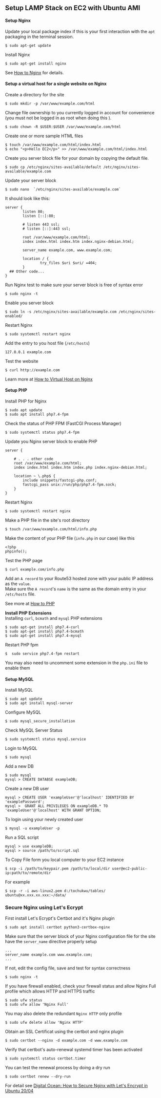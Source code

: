 ## Setup LAMP Stack on EC2 with Ubuntu AMI
#### Setup Nginx
Update your local package index if this is your first interaction with the `apt` packaging in the terminal session.  
```
$ sudo apt-get update
```
Install Nginx
```
$ sudo apt-get install nginx
```
See [How to Nginx](https://www.digitalocean.com/community/tutorials/how-to-install-nginx-on-ubuntu-20-04) for  details.   

#### Setup a virtual host for a single website on Nginx
Create a directory for the site
```
$ sudo mkdir -p /var/www/example.com/html
```  
Change file ownership to you currently logged in account for convenience (you must not be logged in as root when doing this ).
```
$ sudo chown -R $USER:$USER /var/www/example.com/html
```
Create one or more sample HTML files
```
$ touch /var/www/example.com/html/index.html
$ echo "<p>Hello EC2</p>" >> /var/www/example.com/html/index.html
```  
Create you server block file for your domain by copying the default file.
```
$ sudo cp /etc/nginx/sites-available/default /etc/nginx/sites-available/example.com
```
Update your server block
```
$ sudo nano  `/etc/nginx/sites-available/example.com`
```
It should look like this:
```
server {
        listen 80;
        listen [::]:80;

        # listen 443 ssl;
        # listen [::]:443 ssl;

        root /var/www/example.com/html;
        index index.html index.htm index.nginx-debian.html;

        server_name example.com, www.example.com;

        location / {
                try_files $uri $uri/ =404;
        }
  ## Other code...
}
```
Run Nginx test to make sure your server block is free of syntax error  
```
$ sudo nginx -t
```
Enable you server block
```
$ sudo ln -s /etc/nginx/sites-available/example.com /etc/nginx/sites-enabled/
```  
Restart Nginx
```
$ sudo systemctl restart nginx
```  
Add the entry to you host file (`/etc/hosts`)
```
127.0.0.1 example.com
```
Test the website  
```
$ curl http://example.com
```  
Learn more at [How to Virtual Host on Nginx](https://www.digitalocean.com/community/tutorials/how-to-set-up-nginx-server-blocks-virtual-hosts-on-ubuntu-16-04)

#### Setup PHP  
Install PHP for Nginx  
```
$ sudo apt update
$ sudo apt install php7.4-fpm
```  
Check the status of PHP FPM (FastCGI Process Manager)
```
$ sudo systemctl status php7.4-fpm
```
Update you Nginx server block to enable PHP
```
server {

    # . . . other code
    root /var/www/example.com/html;
    index index.html index.htm index.php index.nginx-debian.html;

    location ~ \.php$ {
        include snippets/fastcgi-php.conf;
        fastcgi_pass unix:/run/php/php7.4-fpm.sock;
    }
}
```
Restart Nginx
```
$ sudo systemctl restart nginx
```  
Make a PHP file in the site's root directory  
```
$ touch /var/www/example.com/html/info.php
```  
Make the content of your PHP file (`info.php` in our case) like this
```
<?php  
phpinfo();
```  
Test the PHP page
```
$ curl example.com/info.php
```
Add an `A record` to your Route53 hosted zone with your public IP address as the `value`.  
Make sure the `A record`'s `name` is the same as the domain entry in your `/etc/hosts` file.

See more at [How to PHP](https://linuxize.com/post/how-to-install-php-on-ubuntu-20-04/)  

__Install PHP Extensions__  
Installing `curl`, `bcmath` and `mysql` PHP extensions
```
$ sudo apt-get install php7.4-curl
$ sudo apt-get install php7.4-bcmath
$ sudo apt-get install php7.4-mysql
```
Restart PHP fpm
```
$  sudo service php7.4-fpm restart
```

You may also need to uncomment some extension in the `php.ini` file to enable them

#### Setup MySQL
Install MySQL  
```
$ sudo apt update
$ sudo apt install mysql-server
```
Configure MySQL  
```
$ sudo mysql_secure_installation
```  
Check MySQL Server Status
```
$ sudo systemctl status mysql.service
```
Login to MySQL  
```
$ sudo mysql
```  
Add a new DB  
```
$ sudo mysql
mysql > CREATE DATABSE exampleDB;
```  
Create a new DB user
```
mysql > CREATE USER 'exampleUser'@'localhost' IDENTIFIED BY 'examplePassword';  
mysql >  GRANT ALL PRIVILEGES ON exampleDB.* TO 'exampleUser'@'localhost' WITH GRANT OPTION;
```  
To login using your newly created user
```
$ mysql -u exampleUser -p
```
Run a SQL script
```
mysql > use exampleDB;
mysql > source /path/to/script.sql
```  

To Copy File form you local computer to your EC2 instance
```
$ scp -i /path/to/keypair.pem /path/to/local/dir user@ec2-public-ip:path/to/remote/dir
```
For example
```
$ scp -r -i aws-linux2.pem d:/tochukwu/tables/ ubuntu@xx.xxx.xx.xxx:~/data/
```

###  Secure Nginx using Let's Ecrypt
First install Let's Ecrypt's Certbot and it's Nginx plugin
```
$ sudo apt install certbot python3-certbox-nginx
```
Make sure that the server block of your Nginx configuration file for the site have the `server_name` directive properly setup
```
...
server_name example.com www.example.com;
...
```  
If not, edit the config file, save and test for syntax correctness
```
$ sudo nginx -t
```
If you have firewall enabled, check your firewall status and allow Nginx Full profile which allows HTTP and HTTPS traffic
```
$ sudo ufw status
$ sudo ufw allow 'Nginx Full'
```  
You may  also delete the redundant `Nginx HTTP` only profile
```
$ sudo ufw delete allow 'Nginx HTTP'
```
Obtain an SSL Certificat using the certbot and nginx plugin
```
$ sudo certbot --nginx -d example.com -d www.example.com
```
Verify that certbot's auto-renewal systemd timer has been activated
```
$ sudo systemctl status certbot.timer
```
You can test the renewal process by doing a dry run
```
$ sudo certbot renew --dry-run
```
For detail see [Digital Ocean: How to Secure Nginx with Let's Encrypt in Ubuntu 20/04](https://www.digitalocean.com/community/tutorials/how-to-secure-nginx-with-let-s-encrypt-on-ubuntu-20-04)

